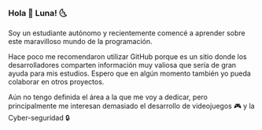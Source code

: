 ### Hola :wave: Luna! :last_quarter_moon_with_face:

Soy un estudiante autónomo y recientemente comencé a aprender sobre este maravilloso mundo de la programación.

Hace poco me recomendaron utilizar GitHub porque es un sitio donde los desarrolladores comparten información muy valiosa que sería de gran ayuda para mis estudios. Espero que en algún momento también yo pueda colaborar en otros proyectos.

Aún no tengo definida el área a la que me voy a dedicar, pero principalmente me interesan demasiado el desarrollo de videojuegos :video_game: y la Cyber-seguridad :lock: 
